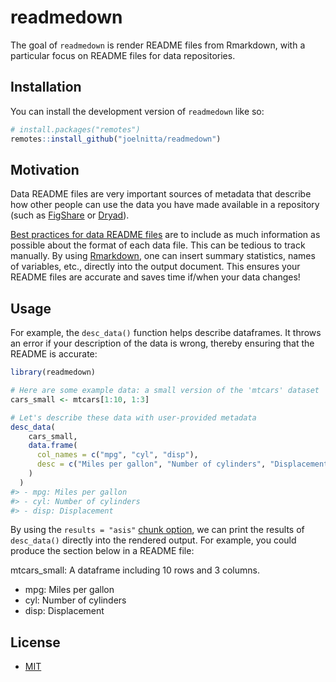
<!-- README.md is generated from README.Rmd. Please edit that file -->

# readmedown

<!-- badges: start -->
<!-- badges: end -->

The goal of `readmedown` is render README files from Rmarkdown, with a
particular focus on README files for data repositories.

## Installation

You can install the development version of `readmedown` like so:

``` r
# install.packages("remotes")
remotes::install_github("joelnitta/readmedown")
```

## Motivation

Data README files are very important sources of metadata that describe
how other people can use the data you have made available in a
repository (such as [FigShare](https://figshare.com/) or
[Dryad](https://datadryad.org/stash)).

[Best practices for data README
files](https://datadryad.org/stash/faq#metadata) are to include as much
information as possible about the format of each data file. This can be
tedious to track manually. By using
[Rmarkdown](https://bookdown.org/yihui/rmarkdown/), one can insert
summary statistics, names of variables, etc., directly into the output
document. This ensures your README files are accurate and saves time
if/when your data changes!

## Usage

For example, the `desc_data()` function helps describe dataframes. It
throws an error if your description of the data is wrong, thereby
ensuring that the README is accurate:

``` r
library(readmedown)

# Here are some example data: a small version of the 'mtcars' dataset
cars_small <- mtcars[1:10, 1:3]

# Let's describe these data with user-provided metadata
desc_data(
    cars_small,
    data.frame(
      col_names = c("mpg", "cyl", "disp"),
      desc = c("Miles per gallon", "Number of cylinders", "Displacement")
    )
  )
#> - mpg: Miles per gallon
#> - cyl: Number of cylinders
#> - disp: Displacement
```

By using the `results = "asis"` [chunk
option](https://yihui.org/knitr/options/), we can print the results of
`desc_data()` directly into the rendered output. For example, you could
produce the section below in a README file:

mtcars_small: A dataframe including 10 rows and 3 columns.

-   mpg: Miles per gallon
-   cyl: Number of cylinders
-   disp: Displacement

## License

-   [MIT](LICENSE.md)
